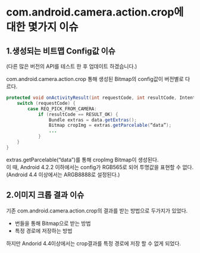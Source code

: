 # com.android.camera.action.crop에 대한 몇가지 이슈

## 1.생성되는 비트맵 Config값 이슈
(다른 많은 버전의 API를 테스트 한 후 업데이트 하겠습니다.)

com.android.camera.action.crop 통해 생성된 Bitmap의 config값이 버전별로 다르다.

```java
protected void onActivityResult(int requestCode, int resultCode, Intent data) {
	switch (requestCode) {
		case REQ_PICK_FROM_CAMERA:
			if (resultCode == RESULT_OK) {
    			Bundle extras = data.getExtras();
    			Bitmap cropImg = extras.getParcelable(“data”);
    			...
			}
	}
}
```

extras.getParcelable(“data”)를 통해 cropImg Bitmap이 생성된다.  
이 때, Android 4.2.2 이하에서는 config가 RGB565로 되어 투명값을 표현할 수 없다.  
(Android 4.4 이상에서는 ARGB8888로 설정된다.)

## 2.이미지 크롭 결과 이슈

기존 com.android.camera.action.crop의 결과를 받는 방법으로 두가지가 있었다.

- 번들을 통해 Bitmap으로 받는 방법
- 특정 경로에 저장하는 방법

하지만 Andorid 4.4이상에서는 crop결과를 특정 경로에 저장 할 수 없게 되었다.